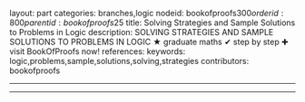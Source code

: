 layout: part
categories: branches,logic
nodeid: bookofproofs$300
orderid: 800
parentid: bookofproofs$25
title: Solving Strategies and Sample Solutions to Problems in Logic
description: SOLVING STRATEGIES AND SAMPLE SOLUTIONS TO PROBLEMS IN LOGIC &#9733; graduate maths &#10004; step by step &#10010; visit BookOfProofs now!
references: 
keywords: logic,problems,sample,solutions,solving,strategies
contributors: bookofproofs

---


---


